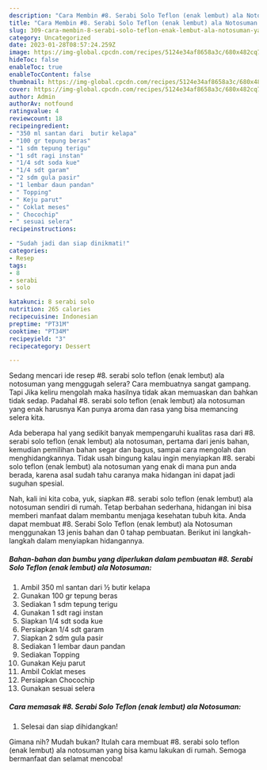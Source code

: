 ```yaml
---
description: "Cara Membin #8. Serabi Solo Teflon (enak lembut) ala Notosuman yang Lezat Sekali}"
title: "Cara Membin #8. Serabi Solo Teflon (enak lembut) ala Notosuman yang Lezat Sekali}"
slug: 309-cara-membin-8-serabi-solo-teflon-enak-lembut-ala-notosuman-yang-lezat-sekali
category: Uncategorized
date: 2023-01-28T08:57:24.259Z
image: https://img-global.cpcdn.com/recipes/5124e34af8658a3c/680x482cq70/8-serabi-solo-teflon-enak-lembut-ala-notosuman-foto-resep-utama.jpg
hideToc: false
enableToc: true
enableTocContent: false
thumbnail: https://img-global.cpcdn.com/recipes/5124e34af8658a3c/680x482cq70/8-serabi-solo-teflon-enak-lembut-ala-notosuman-foto-resep-utama.jpg
cover: https://img-global.cpcdn.com/recipes/5124e34af8658a3c/680x482cq70/8-serabi-solo-teflon-enak-lembut-ala-notosuman-foto-resep-utama.jpg
author: Admin
authorAv: notfound
ratingvalue: 4
reviewcount: 18
recipeingredient:
- "350 ml santan dari  butir kelapa"
- "100 gr tepung beras"
- "1 sdm tepung terigu"
- "1 sdt ragi instan"
- "1/4 sdt soda kue"
- "1/4 sdt garam"
- "2 sdm gula pasir"
- "1 lembar daun pandan"
- " Topping"
- " Keju parut"
- " Coklat meses"
- " Chocochip"
- " sesuai selera"
recipeinstructions:

- "Sudah jadi dan siap dinikmati!"
categories:
- Resep
tags:
- 8
- serabi
- solo

katakunci: 8 serabi solo 
nutrition: 265 calories
recipecuisine: Indonesian
preptime: "PT31M"
cooktime: "PT34M"
recipeyield: "3"
recipecategory: Dessert

---
```



Sedang mencari ide resep #8. serabi solo teflon (enak lembut) ala notosuman yang menggugah selera? Cara membuatnya sangat gampang. Tapi Jika keliru mengolah maka hasilnya tidak akan memuaskan dan bahkan tidak sedap. Padahal #8. serabi solo teflon (enak lembut) ala notosuman yang enak harusnya Kan punya aroma dan rasa yang bisa memancing selera kita.


Ada beberapa hal yang sedikit banyak mempengaruhi kualitas rasa dari #8. serabi solo teflon (enak lembut) ala notosuman, pertama dari jenis bahan, kemudian pemilihan bahan segar dan bagus, sampai cara mengolah dan menghidangkannya. Tidak usah bingung kalau ingin menyiapkan #8. serabi solo teflon (enak lembut) ala notosuman yang enak di mana pun anda berada, karena asal sudah tahu caranya maka hidangan ini dapat jadi suguhan spesial.




Nah, kali ini kita coba, yuk, siapkan #8. serabi solo teflon (enak lembut) ala notosuman sendiri di rumah. Tetap berbahan sederhana, hidangan ini bisa memberi manfaat dalam membantu menjaga kesehatan tubuh kita. Anda dapat membuat #8. Serabi Solo Teflon (enak lembut) ala Notosuman menggunakan 13 jenis bahan dan 0 tahap pembuatan. Berikut ini langkah-langkah dalam menyiapkan hidangannya.

<!--inarticleads1-->

##### Bahan-bahan dan bumbu yang diperlukan dalam pembuatan #8. Serabi Solo Teflon (enak lembut) ala Notosuman:

1. Ambil 350 ml santan dari ½ butir kelapa
1. Gunakan 100 gr tepung beras
1. Sediakan 1 sdm tepung terigu
1. Gunakan 1 sdt ragi instan
1. Siapkan 1/4 sdt soda kue
1. Persiapkan 1/4 sdt garam
1. Siapkan 2 sdm gula pasir
1. Sediakan 1 lembar daun pandan
1. Sediakan  Topping
1. Gunakan  Keju parut
1. Ambil  Coklat meses
1. Persiapkan  Chocochip
1. Gunakan  sesuai selera




<!--inarticleads2-->

##### Cara memasak #8. Serabi Solo Teflon (enak lembut) ala Notosuman:


1. Selesai dan siap dihidangkan!



Gimana nih? Mudah bukan? Itulah cara membuat #8. serabi solo teflon (enak lembut) ala notosuman yang bisa kamu lakukan di rumah. Semoga bermanfaat dan selamat mencoba!
